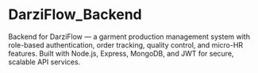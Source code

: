 # DarziFlow_Backend
Backend for DarziFlow — a garment production management system with role-based authentication, order tracking, quality control, and micro-HR features. Built with Node.js, Express, MongoDB, and JWT for secure, scalable API services.
